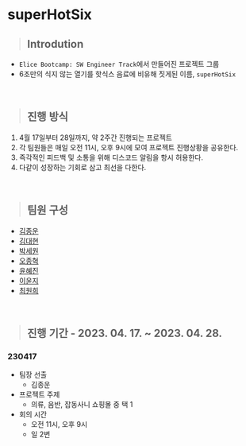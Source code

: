 # **superHotSix**

> ## **Introdution**

- `Elice Bootcamp: SW Engineer Track`에서 만들어진 프로젝트 그룹
- 6조만의 식지 않는 열기를 핫식스 음료에 비유해 짓게된 이름, `superHotSix`

<br>

> ## **진행 방식**

1. 4월 17일부터 28일까지, 약 2주간 진행되는 프로젝트
2. 각 팀원들은 매일 오전 11시, 오후 9시에 모여 프로젝트 진행상황을 공유한다.
3. 즉각적인 피드백 및 소통을 위해 디스코드 알림을 항시 허용한다.
4. 다같이 성장하는 기회로 삼고 최선을 다한다.

<br>

> ## **팀원 구성**

- [김종운](https://velog.io/@dev_cdd)
- [김대현](#)
- [박세원](#)
- [오종혁](#)
- [윤혜진](#)
- [이윤지](#)
- [최원희](#)

<br>

> ## **진행 기간 - 2023. 04. 17. ~ 2023. 04. 28.**

### **230417**

- 팀장 선출
  - 김종운
- 프로젝트 주제
  - 의류, 음반, 잡동사니 쇼핑몰 중 택 1
- 회의 시간
  - 오전 11시, 오후 9시
  - 일 2번
